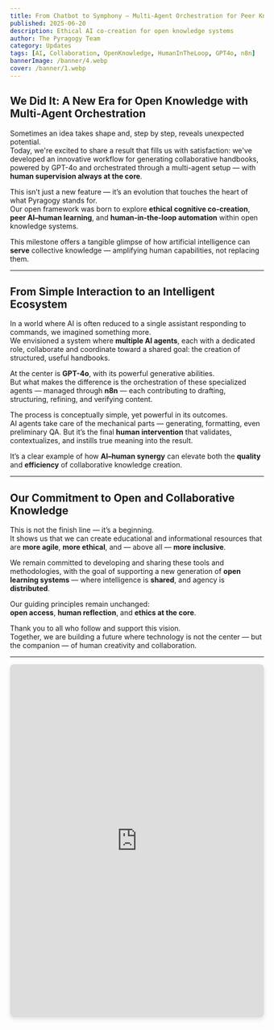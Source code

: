 ```yaml
---
title: From Chatbot to Symphony – Multi-Agent Orchestration for Peer Knowledge
published: 2025-06-20
description: Ethical AI co-creation for open knowledge systems
author: The Pyragogy Team
category: Updates
tags: [AI, Collaboration, OpenKnowledge, HumanInTheLoop, GPT4o, n8n]
bannerImage: /banner/4.webp 
cover: /banner/1.webp 
---
```


## **We Did It: A New Era for Open Knowledge with Multi-Agent Orchestration**

Sometimes an idea takes shape and, step by step, reveals unexpected potential.  
Today, we're excited to share a result that fills us with satisfaction: we've developed an innovative workflow for generating collaborative handbooks, powered by GPT-4o and orchestrated through a multi-agent setup — with **human supervision always at the core**.

This isn’t just a new feature — it’s an evolution that touches the heart of what Pyragogy stands for.  
Our open framework was born to explore **ethical cognitive co-creation**, **peer AI–human learning**, and **human-in-the-loop automation** within open knowledge systems.  

This milestone offers a tangible glimpse of how artificial intelligence can **serve** collective knowledge — amplifying human capabilities, not replacing them.

---

## **From Simple Interaction to an Intelligent Ecosystem**

In a world where AI is often reduced to a single assistant responding to commands, we imagined something more.  
We envisioned a system where **multiple AI agents**, each with a dedicated role, collaborate and coordinate toward a shared goal: the creation of structured, useful handbooks.

At the center is **GPT-4o**, with its powerful generative abilities.  
But what makes the difference is the orchestration of these specialized agents — managed through **n8n** — each contributing to drafting, structuring, refining, and verifying content.

The process is conceptually simple, yet powerful in its outcomes.  
AI agents take care of the mechanical parts — generating, formatting, even preliminary QA. But it’s the final **human intervention** that validates, contextualizes, and instills true meaning into the result.

It’s a clear example of how **AI–human synergy** can elevate both the **quality** and **efficiency** of collaborative knowledge creation.

---

## **Our Commitment to Open and Collaborative Knowledge**

This is not the finish line — it’s a beginning.  
It shows us that we can create educational and informational resources that are **more agile**, **more ethical**, and — above all — **more inclusive**.

We remain committed to developing and sharing these tools and methodologies, with the goal of supporting a new generation of **open learning systems** — where intelligence is **shared**, and agency is **distributed**.

Our guiding principles remain unchanged:  
**open access**, **human reflection**, and **ethics at the core**.

Thank you to all who follow and support this vision.  
Together, we are building a future where technology is not the center — but the companion — of human creativity and collaboration.

---

<iframe
  id="n8n_workflow_embed"
  class="n8n_workflow_iframe"
  allow="clipboard-write"
  src="https://n8n.io/workflows/4904-generate-collaborative-handbooks-with-gpt-4o-multi-agent-orchestration-and-human-review/"
  style="width: 100%; height: 700px; border: none; border-radius: 8px; box-shadow: 0 4px 8px rgba(0,0,0,0.1);"
></iframe>
